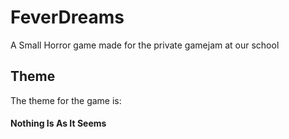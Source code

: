 # FeverDreams
A Small Horror game made for the private gamejam at our school

## Theme
The theme for the game is: 
#### Nothing Is As It Seems
